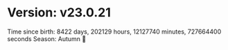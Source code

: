# Version: v23.0.21
Time since birth: 8422 days, 202129 hours, 12127740 minutes, 727664400 seconds
Season: Autumn 🍁
